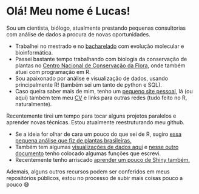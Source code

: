 # **Olá! Meu nome é Lucas!**

Sou um cientista, biólogo, atualmente prestando pequenas consultorias com análise de dados a procura de novas oportunidades.

* Trabalhei no mestrado e no [bacharelado](https://journals.plos.org/plosone/article/comments?id=10.1371/journal.pone.0028297) com evolução molecular e bioinformática.
* Passei bastante tempo trabalhando com biologia da conservação de plantas no [Centro Nacional de Conservação da Flora](), onde também atuei com programação em R.
* Sou apaixonado por análise e visualização de dados, usando principalmente R! (também sei um tanto de python e SQL).
* Caso queira saber mais de mim, tenho um [pequeno site pessoal](), lá (ou aqui) também tem meu [CV]() e links para outras redes (tudo feito no R, naturalmente).

Recentemente tirei um tempo para tocar alguns projetos paralelos e aprender novas técnicas. Estou atualmente reestruturando meu github.

* Se a ideia for olhar de cara um pouco do que sei de R, sugiro [essa pequena análise que fiz de plantas brasileiras.]()
* Também tem algumas [visualizações de dados aqui](https://moraessaur.github.io/portolio_viz/) e [nesse outro documento](https://moraessaur.github.io/misc_functions/) tenho colocado algumas funções que escrevi.
* Recentemente tenho arriscado [aprender um pouco de Shiny também.]()

Ademais, alguns outros recursos podem ser conferidos em meus repositórios públicos, estou no processo de subir mais coisas pouco a pouco :sweat_smile:
